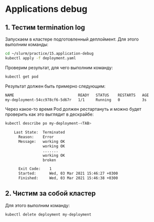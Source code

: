 # Applications debug

## 1. Тестим termination log

Запускаем в кластере подготовленный деплоймент. Для этого выполним команды:

```bash
cd ~/slurm/practice/15.application-debug
kubectl apply -f deployment.yaml
```

Проверим результат, для чего выполним команду:

```bash
kubectl get pod
```

Результат должен быть примерно следующим:

```bash
NAME                             READY   STATUS    RESTARTS   AGE
my-deployment-54cc978cf6-5d67r   1/1     Running   0          3s
```

Через какое-то время Pod должен рестартануть
и можно будет проверить как это выглядит в дескрайбе:

```bash
kubectl describe po my-deployment-<TAB>
```

```bash
    Last State:  Terminated
      Reason:    Error
      Message:   working OK
                 working OK
                 .......
                 working OK
                 broken

      Exit Code:    1
      Started:      Wed, 03 Mar 2021 15:46:27 +0300
      Finished:     Wed, 03 Mar 2021 15:46:38 +0300
```

## 2. Чистим за собой кластер

Для этого выполним команду:

```bash
kubectl delete deployment my-deployment
```
